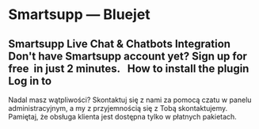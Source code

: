 # Smartsupp — Bluejet
## Smartsupp Live Chat & Chatbots Integration Don't have Smartsupp account yet? Sign up for free  in just 2 minutes.   How to install the plugin Log in to
Nadal masz wątpliwości? Skontaktuj się z nami za pomocą czatu w panelu administracyjnym, a my z przyjemnością się z Tobą skontaktujemy. Pamiętaj, że obsługa klienta jest dostępna tylko w płatnych pakietach.


